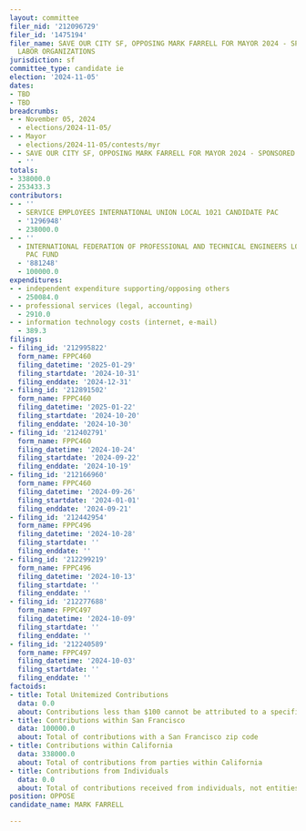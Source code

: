 ```yaml
---
layout: committee
filer_nid: '212096729'
filer_id: '1475194'
filer_name: SAVE OUR CITY SF, OPPOSING MARK FARRELL FOR MAYOR 2024 - SPONSORED BY
  LABOR ORGANIZATIONS
jurisdiction: sf
committee_type: candidate ie
election: '2024-11-05'
dates:
- TBD
- TBD
breadcrumbs:
- - November 05, 2024
  - elections/2024-11-05/
- - Mayor
  - elections/2024-11-05/contests/myr
- - SAVE OUR CITY SF, OPPOSING MARK FARRELL FOR MAYOR 2024 - SPONSORED BY LABOR ORGANIZATIONS
  - ''
totals:
- 338000.0
- 253433.3
contributors:
- - ''
  - SERVICE EMPLOYEES INTERNATIONAL UNION LOCAL 1021 CANDIDATE PAC
  - '1296948'
  - 238000.0
- - ''
  - INTERNATIONAL FEDERATION OF PROFESSIONAL AND TECHNICAL ENGINEERS LOCAL 21 TJ ANTHONY
    PAC FUND
  - '881248'
  - 100000.0
expenditures:
- - independent expenditure supporting/opposing others
  - 250084.0
- - professional services (legal, accounting)
  - 2910.0
- - information technology costs (internet, e-mail)
  - 389.3
filings:
- filing_id: '212995822'
  form_name: FPPC460
  filing_datetime: '2025-01-29'
  filing_startdate: '2024-10-31'
  filing_enddate: '2024-12-31'
- filing_id: '212891502'
  form_name: FPPC460
  filing_datetime: '2025-01-22'
  filing_startdate: '2024-10-20'
  filing_enddate: '2024-10-30'
- filing_id: '212402791'
  form_name: FPPC460
  filing_datetime: '2024-10-24'
  filing_startdate: '2024-09-22'
  filing_enddate: '2024-10-19'
- filing_id: '212166960'
  form_name: FPPC460
  filing_datetime: '2024-09-26'
  filing_startdate: '2024-01-01'
  filing_enddate: '2024-09-21'
- filing_id: '212442954'
  form_name: FPPC496
  filing_datetime: '2024-10-28'
  filing_startdate: ''
  filing_enddate: ''
- filing_id: '212299219'
  form_name: FPPC496
  filing_datetime: '2024-10-13'
  filing_startdate: ''
  filing_enddate: ''
- filing_id: '212277688'
  form_name: FPPC497
  filing_datetime: '2024-10-09'
  filing_startdate: ''
  filing_enddate: ''
- filing_id: '212240589'
  form_name: FPPC497
  filing_datetime: '2024-10-03'
  filing_startdate: ''
  filing_enddate: ''
factoids:
- title: Total Unitemized Contributions
  data: 0.0
  about: Contributions less than $100 cannot be attributed to a specific individual
- title: Contributions within San Francisco
  data: 100000.0
  about: Total of contributions with a San Francisco zip code
- title: Contributions within California
  data: 338000.0
  about: Total of contributions from parties within California
- title: Contributions from Individuals
  data: 0.0
  about: Total of contributions received from individuals, not entities
position: OPPOSE
candidate_name: MARK FARRELL

---
```


